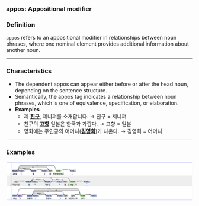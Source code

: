 ### appos: Appositional modifier

### Definition
`appos` refers to an appositional modifier in relationships between noun phrases, where one nominal element provides additional information about another noun.

---

### Characteristics
- The dependent appos can appear either before or after the head noun, depending on the sentence structure.
- Semantically, the appos tag indicates a relationship between noun phrases, which is one of equivalence, specification, or elaboration.
- **Examples**
  - 제 <ins>**친구**</ins>, 제니퍼를 소개합니다. → 친구 = 제니퍼  
  - 친구의 <ins>**고향**</ins> 일본은 한국과 가깝다. → 고향 = 일본  
  - 영화에는 주인공의 어머니(<ins>**김영희**</ins>)가 나온다. → 김영희 = 어머니  
  
---

### Examples
![appos example](appos.png)